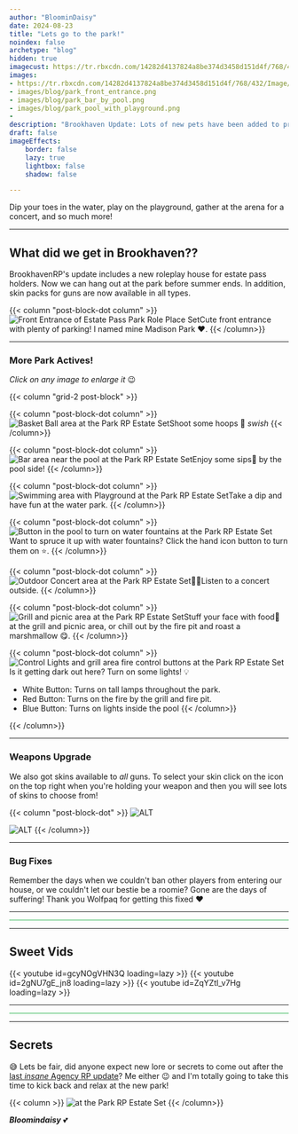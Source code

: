 ```yaml
---
author: "BloominDaisy"
date: 2024-08-23
title: "Lets go to the park!"
noindex: false
archetype: "blog"
hidden: true
imagecust: https://tr.rbxcdn.com/14282d4137824a8be374d3458d151d4f/768/432/Image/Png
images:
- https://tr.rbxcdn.com/14282d4137824a8be374d3458d151d4f/768/432/Image/Png
- images/blog/park_front_entrance.png
- images/blog/park_bar_by_pool.png
- images/blog/park_pool_with_playground.png
- 
description: "Brookhaven Update: Lots of new pets have been added to props in addition to props can now be color customized!"
draft: false
imageEffects:
    border: false
    lazy: true
    lightbox: false
    shadow: false

---
```


Dip your toes in the water, play on the playground, gather at the arena for a concert, and so much more!

---

## What did we get in Brookhaven??

BrookhavenRP's update includes a new roleplay house for estate pass holders. Now we can hang out at the park before summer ends. In addition, skin packs for guns are now available in all types.

{{< column "post-block-dot column" >}}
![Front Entrance of Estate Pass Park Role Place Set](/images/blog/park_front_entrance.png)Cute front entrance with plenty of parking! I named mine Madison Park :heart:.
{{< /column>}}

---

### More Park Actives!

_Click on any image to enlarge it_ :wink:

{{< column "grid-2 post-block" >}}

{{< column "post-block-dot column" >}}
![Basket Ball area at the Park RP Estate Set](/images/blog/park_basketball_area.png)Shoot some hoops :basketball: _swish_
{{< /column>}}

{{< column "post-block-dot column" >}}
![Bar area near the pool at the Park RP Estate Set](/images/blog/park_bar_by_pool.png)Enjoy some sips🍹 by the pool side!
{{< /column>}}

{{< column "post-block-dot column" >}}
![Swimming area with Playground at the Park RP Estate Set](/images/blog/park_pool_with_playground.png)Take a dip and have fun at the water park.
{{< /column>}}

{{< column "post-block-dot column" >}}
![Button in the pool to turn on water fountains at the Park RP Estate Set](/images/blog/park_pool_fountain_control_button.png)Want to spruce it up with water fountains? Click the hand icon button to turn them on :star:.
{{< /column>}}

{{< column "post-block-dot column" >}}
![Outdoor Concert area at the Park RP Estate Set](/images/blog/park_concert_area.png)🎵🎶Listen to a concert outside.
{{< /column>}}

{{< column "post-block-dot column" >}}
![Grill and picnic area at the Park RP Estate Set](/images/blog/park_grilling_and_campfire.png)Stuff your face with food🍔 at the grill and picnic area, or chill out by the fire pit and roast a marshmallow 😋.
{{< /column>}}

{{< column "post-block-dot column" >}}
![Control Lights and grill area fire control buttons at the Park RP Estate Set](/images/blog/park_control_buttons.png)Is it getting dark out here? Turn on some lights! 💡
- White Button: Turns on tall lamps throughout the park.
- Red Button: Turns on the fire by the grill and fire pit.
- Blue Button: Turns on lights inside the pool
{{< /column>}}

{{< /column>}}


---

### Weapons Upgrade

We also got skins available to _all_ guns. To select your skin click on the icon on the top right when you're holding your weapon and then you will see lots of skins to choose from!

{{< column "post-block-dot" >}}
![ALT](/images/blog/gun_skins_selection_panel.png?height=100px)

![ALT](/images/blog/gun_skins.png?height=100px)
{{< /column>}}


---

### Bug Fixes

Remember the days when we couldn't ban other players from entering our house, or we couldn't let our bestie be a roomie? Gone are the days of suffering! Thank you Wolfpaq for getting this fixed :heart:


---

<hr style="background-color: #28b44c" size=8 class="post-block">

---

## Sweet Vids

<div class="grid-2 post-vid-dot">
{{< youtube id=gcyNOgVHN3Q loading=lazy >}}
{{< youtube id=2gNU7gE_jn8 loading=lazy >}}
{{< youtube id=ZqYZtl_v7Hg loading=lazy >}}
</div>

---

<hr style="background-color: #28b44c" size=8 class="post-block">

---

## Secrets

😅 Lets be fair, did anyone expect new lore or secrets to come out after the [last _insane_ Agency RP update](/blog/agency_rp_secrets/)? Me either :wink: and I'm totally going to take this time to kick back and relax at the new park!

{{< column >}}
![at the Park RP Estate Set](/images/blog/park_daisy_reading_a_book_on_hammock.png)
{{< /column>}}

_**Bloomindaisy**_ <span class="nowrap"><span class="emojify">💕</span>